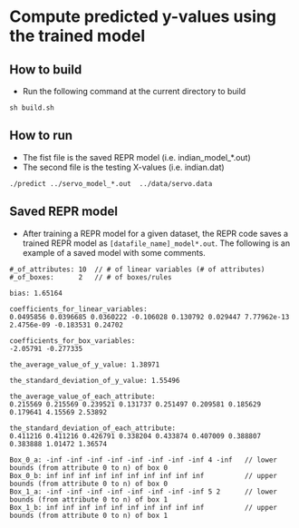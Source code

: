 # Compute predicted y-values using the trained model

## How to build

* Run the following command at the current directory to build

```
sh build.sh
```

## How to run

* The fist file is the saved REPR model (i.e. indian_model_*.out)
* The second file is the testing X-values (i.e. indian.dat)

```
./predict ../servo_model_*.out  ../data/servo.data
```


## Saved REPR model

* After training a REPR model for a given dataset, the REPR code saves a trained REPR model as `[datafile_name]_model*.out`.  The following is an example of a saved model with some comments.

```
#_of_attributes: 10  // # of linear variables (# of attributes)
#_of_boxes:      2   // # of boxes/rules

bias: 1.65164

coefficients_for_linear_variables:
0.0495856 0.0396685 0.0360222 -0.106028 0.130792 0.029447 7.77962e-13 2.4756e-09 -0.183531 0.24702

coefficients_for_box_variables:
-2.05791 -0.277335

the_average_value_of_y_value: 1.38971

the_standard_deviation_of_y_value: 1.55496

the_average_value_of_each_attribute:
0.215569 0.215569 0.239521 0.131737 0.251497 0.209581 0.185629 0.179641 4.15569 2.53892

the_standard_deviation_of_each_attribute:
0.411216 0.411216 0.426791 0.338204 0.433874 0.407009 0.388807 0.383888 1.01472 1.36574

Box_0_a: -inf -inf -inf -inf -inf -inf -inf -inf 4 -inf   // lower bounds (from attribute 0 to n) of box 0
Box_0_b: inf inf inf inf inf inf inf inf inf inf          // upper bounds (from attribute 0 to n) of box 0
Box_1_a: -inf -inf -inf -inf -inf -inf -inf -inf 5 2      // lower bounds (from attribute 0 to n) of box 1
Box_1_b: inf inf inf inf inf inf inf inf inf inf          // upper bounds (from attribute 0 to n) of box 1

```

